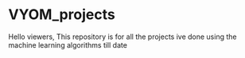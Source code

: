 # VYOM_projects
Hello viewers,
This repository is for all the projects ive done using the machine learning algorithms till date
